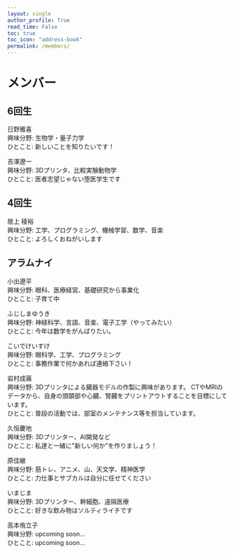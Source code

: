 ```yaml
---
layout: single
author_profile: True
read_time: False
toc: true
toc_icon: "address-book"
permalink: /members/
---
```

# メンバー
## 6回生
日野雅喜<br>
興味分野: 生物学・量子力学<br>
ひとこと: 新しいことを知りたいです！

吉澤遼一<br>
興味分野: 3Dプリンタ、比較実験動物学<br>
ひとこと: 医者志望じゃない堕医学生です

## 4回生
居上 稜裕<br>
興味分野: 工学、プログラミング、機械学習、数学、音楽<br>
ひとこと: よろしくおねがいします

## アラムナイ
小出遼平<br>
興味分野: 眼科、医療経営、基礎研究から事業化<br>
ひとこと: 子育て中

ふじしまゆうき<br>
興味分野: 神経科学、言語、音楽、電子工学（やってみたい）<br>
ひとこと: 今年は数学をがんばりたい。

こいでけいすけ<br>
興味分野: 眼科学、工学、プログラミング<br>
ひとこと: 事務作業で何かあれば連絡下さい！

岩村成蕗<br>
興味分野: 3Dプリンタによる臓器モデルの作製に興味があります。 CTやMRIのデータから、自身の頭頚部や心臓、腎臓をプリントアウトすることを目標にしています。<br>
ひとこと: 普段の活動では、部室のメンテナンス等を担当しています。

久恒慶地<br>
興味分野: 3Dプリンター、AI開発など<br>
ひとこと: 私達と一緒に"新しい何か"を作りましょう！

原佳継<br>
興味分野: 筋トレ、アニメ、山、天文学、精神医学<br>
ひとこと: 力仕事とサブカルは自分に任せてください

いまじま<br>
興味分野: 3Dプリンター、幹細胞、遠隔医療<br>
ひとこと: 好きな飲み物はソルティライチです

高本侑立子<br>
興味分野: upcoming soon...<br>
ひとこと: upcoming soon...


